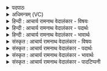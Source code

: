 <details><summary>पदपाठः</summary>

अ꣣य꣢म्। वा꣣म्। मित्रा। मि। त्रा। वरुणा। सुतः꣢। सो꣡मः꣢꣯। ऋ꣣तावृधा। ऋत। वृधा। म꣡म꣢꣯। इत्। इ꣣ह꣢। श्रु꣣तम् ह꣡व꣢꣯म्। ९१०।
</details>

<details><summary>अधिमन्त्रम् (VC)</summary>

- मित्रावरुणौ
- गृत्समदः शौनकः
- गायत्री
- षड्जः
</details>

<details><summary>हिन्दी : आचार्य रामनाथ वेदालंकार - विषयः</summary>

प्रथम ऋचा में आत्मा और मन तथा राष्ट्रपति और प्रधानमन्त्री का विषय कहते हैं।
</details>

<details><summary>हिन्दी : आचार्य रामनाथ वेदालंकार - पदार्थः</summary>

पदार्थान्वयभाषाः -  प्रथम—आत्मा और मन के पक्ष में। हे (ऋतावृधा) सत्य को बढ़ानेवाले (मित्रावरुणा) आत्मा और मन ! (वाम्) तुम दोनों के लिए (अयम्) यह (सोमः) ज्ञान एवं कर्म का रस (सुतः) अभिषुत है। तुम दोनों (इह) यहाँ (मम) मेरे (हवम्) उद्बोधन को (श्रुतम्) सुनो ॥ द्वितीय—राजा और प्रधानमन्त्री के पक्ष में। हे (ऋतावृधा) न्याय को बढ़ानेवाले (मित्रावरुणा) राजा और प्रधानमन्त्री ! (वाम्) तुम दोनों के लिए (अयम्) यह (सोमः) राजकर (सुतः) अर्पित है। तुम दोनों (इह) इस राष्ट्र में (मम) मेरे (हवम्) राष्ट्रोन्नति के आह्वान को (श्रुतम्) सुनो ॥१॥ यहाँ श्लेषालङ्कार है ॥१॥
</details>

<details><summary>हिन्दी : आचार्य रामनाथ वेदालंकार - भावार्थः</summary>

भावार्थभाषाः -  मनुष्यों को चाहिए कि अपने आत्मा और मन को उद्बोधन देकर सब प्रकार का उत्कर्ष सिद्ध करें। इसीप्रकार राजा और प्रधानमन्त्री का कर्तव्य है कि वे प्रजाओं से राजकर लेकर प्रजा के हित के लिए उसे व्यय करें ॥१॥
</details>

<details><summary>संस्कृत : आचार्य रामनाथ वेदालंकार - विषयः</summary>

तत्रादौ आत्ममनसोर्नृपतिप्रधानमन्त्रिणोश्च विषयमाह।
</details>

<details><summary>संस्कृत : आचार्य रामनाथ वेदालंकार - पदार्थः</summary>

पदार्थान्वयभाषाः -  प्रथमः—आत्ममनःपक्षे। हे (ऋतावृधा) सत्यस्य वर्धकौ (मित्रावरुणा) आत्ममनसी। (वाम्) युवाभ्याम् (अयम्) एषः (सोमः) ज्ञानकर्मरसः (सुतः) अभिषुतः अस्ति। युवाम् (इह) अत्र (मम) मदीयम् (हवम्) उद्बोधनम् (श्रुतम्) शृणुतम् [श्रु श्रवणे भ्वादिः। ‘बहुलं छन्दसि’। अ० २।४।७३ इति शपो लुकि ‘श्रुवः शृ च’। अ ३।१।७४ इति न प्रवर्तते] ॥ द्वितीयः—नृपतिप्रधानमन्त्रिपक्षे। हे (ऋतावृधा) न्यायस्य वर्धकौ (मित्रावरुणा) नृपतिप्रधानमन्त्रिणौ२ ! (वाम्) युवाभ्याम् (अयम्) एषः (सोमः) राजकरः (सुतः) अर्पितः अस्ति। युवाम् (इह) राष्ट्रे (मम) मदीयम् (हवम्) राष्ट्रोन्नतेः आह्वानम् (श्रुतम्) शृणुतम् ॥१॥३ अत्र श्लेषालङ्कारः ॥१॥
</details>

<details><summary>संस्कृत : आचार्य रामनाथ वेदालंकार - भावार्थः</summary>

भावार्थभाषाः -  मनुष्यैः स्वकीये आत्ममनसी उद्बोध्य सर्वविधः समुत्कर्षः। नृपतिप्रधानामात्ययोश्च कर्तव्यमस्ति यत् तौ प्रजाभ्यो राजकरं गृहीत्वा प्रजाहिताय तस्य व्ययं कुर्याताम् ॥१॥
</details>

<details><summary>संस्कृत : आचार्य रामनाथ वेदालंकार - पादटिप्पनी</summary>

टिप्पणी:   १. ऋ० २।४१।४। २. मित्रवरुणा प्राणोदानवद् राजप्रधानामात्यौ इति ऋ० ४।३९।५ भाष्ये द०। ३. ऋग्भाष्ये दयानन्दर्षिर्मन्त्रमिमम् अध्यापकाध्येतृविषये व्याचष्टे।
</details>
